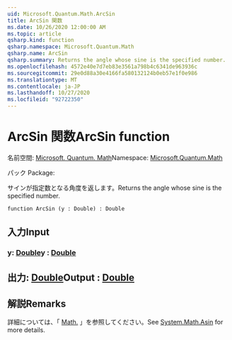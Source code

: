 ```yaml
---
uid: Microsoft.Quantum.Math.ArcSin
title: ArcSin 関数
ms.date: 10/26/2020 12:00:00 AM
ms.topic: article
qsharp.kind: function
qsharp.namespace: Microsoft.Quantum.Math
qsharp.name: ArcSin
qsharp.summary: Returns the angle whose sine is the specified number.
ms.openlocfilehash: 4572e40e7d7eb83e3561a798b4c6341de963936c
ms.sourcegitcommit: 29e0d88a30e4166fa580132124b0eb57e1f0e986
ms.translationtype: MT
ms.contentlocale: ja-JP
ms.lasthandoff: 10/27/2020
ms.locfileid: "92722350"
---
```

# <a name="arcsin-function"></a><span data-ttu-id="eb374-102">ArcSin 関数</span><span class="sxs-lookup"><span data-stu-id="eb374-102">ArcSin function</span></span>

<span data-ttu-id="eb374-103">名前空間: [Microsoft. Quantum. Math](xref:Microsoft.Quantum.Math)</span><span class="sxs-lookup"><span data-stu-id="eb374-103">Namespace: [Microsoft.Quantum.Math](xref:Microsoft.Quantum.Math)</span></span>

<span data-ttu-id="eb374-104">パック [](https://nuget.org/packages/)</span><span class="sxs-lookup"><span data-stu-id="eb374-104">Package: [](https://nuget.org/packages/)</span></span>


<span data-ttu-id="eb374-105">サインが指定数となる角度を返します。</span><span class="sxs-lookup"><span data-stu-id="eb374-105">Returns the angle whose sine is the specified number.</span></span>

```qsharp
function ArcSin (y : Double) : Double
```


## <a name="input"></a><span data-ttu-id="eb374-106">入力</span><span class="sxs-lookup"><span data-stu-id="eb374-106">Input</span></span>

### <a name="y--double"></a><span data-ttu-id="eb374-107">y: [Double](xref:microsoft.quantum.lang-ref.double)</span><span class="sxs-lookup"><span data-stu-id="eb374-107">y : [Double](xref:microsoft.quantum.lang-ref.double)</span></span>





## <a name="output--double"></a><span data-ttu-id="eb374-108">出力: [Double](xref:microsoft.quantum.lang-ref.double)</span><span class="sxs-lookup"><span data-stu-id="eb374-108">Output : [Double](xref:microsoft.quantum.lang-ref.double)</span></span>



## <a name="remarks"></a><span data-ttu-id="eb374-109">解説</span><span class="sxs-lookup"><span data-stu-id="eb374-109">Remarks</span></span>

<span data-ttu-id="eb374-110">詳細については、「 [Math.](https://docs.microsoft.com/dotnet/api/system.math.asin) 」を参照してください。</span><span class="sxs-lookup"><span data-stu-id="eb374-110">See [System.Math.Asin](https://docs.microsoft.com/dotnet/api/system.math.asin) for more details.</span></span>